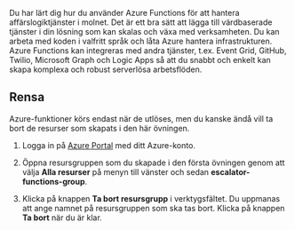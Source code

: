Du har lärt dig hur du använder Azure Functions för att hantera affärslogiktjänster i molnet. Det är ett bra sätt att lägga till värdbaserade tjänster i din lösning som kan skalas och växa med verksamheten. Du kan arbeta med koden i valfritt språk och låta Azure hantera infrastrukturen. Azure Functions kan integreras med andra tjänster, t.ex. Event Grid, GitHub, Twilio, Microsoft Graph och Logic Apps så att du snabbt och enkelt kan skapa komplexa och robust serverlösa arbetsflöden.

## <a name="clean-up"></a>Rensa
<!---TODO: Update for sandbox?--->

Azure-funktioner körs endast när de utlöses, men du kanske ändå vill ta bort de resurser som skapats i den här övningen.

1. Logga in på [Azure Portal](https://portal.azure.com?azure-portal=true) med ditt Azure-konto.

1. Öppna resursgruppen som du skapade i den första övningen genom att välja **Alla resurser** på menyn till vänster och sedan **escalator-functions-group**.

1. Klicka på knappen **Ta bort resursgrupp** i verktygsfältet. Du uppmanas att ange namnet på resursgruppen som ska tas bort. Klicka på knappen **Ta bort** när du är klar.

